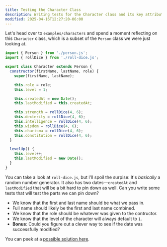 ```yaml
---
title: Testing the Character Class
description: Writing tests for the Character class and its key attributes.
modified: 2025-04-16T12:27:20-06:00
---
```


Let's head over to `examples/characters` and spend a moment reflecting on this `Character` class, which is a subset of the `Person` class we were just looking at.

```javascript
import { Person } from './person.js';
import { rollDice } from './roll-dice.js';

export class Character extends Person {
  constructor(firstName, lastName, role) {
    super(firstName, lastName);

    this.role = role;
    this.level = 1;

    this.createdAt = new Date();
    this.lastModified = this.createdAt;

    this.strength = rollDice(4, 6);
    this.dexterity = rollDice(4, 6);
    this.intelligence = rollDice(4, 6);
    this.wisdom = rollDice(4, 6);
    this.charisma = rollDice(4, 6);
    this.constitution = rollDice(4, 6);
  }

  levelUp() {
    this.level++;
    this.lastModified = new Date();
  }
}
```

You can take a look at `roll-dice.js`, but I'll spoil the surpise: It's _basically_ a random number generator. It also has two dates—`createdAt` and `lastModified` that will be a bit hard to pin down as well. Can you write some tests that will test the parts we can pin down?

- We know that the first and last name should be what we pass in.
- Full name should likely be the first and last name combined.
- We know that the role should be whatever was given to the contructor.
- We know that the level of the character will always default to `1`.
- **Bonus**: Could you figure out a clever way to see if the date was successfully modified?

You can peek at a [possible solution here](asymmetric-matchers-solution.md).
